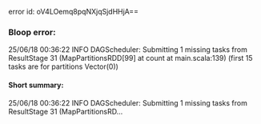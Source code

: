 error id: oV4LOemq8pqNXjqSjdHHjA==
### Bloop error:

25/06/18 00:36:22 INFO DAGScheduler: Submitting 1 missing tasks from ResultStage 31 (MapPartitionsRDD[99] at count at main.scala:139) (first 15 tasks are for partitions Vector(0))
#### Short summary: 

25/06/18 00:36:22 INFO DAGScheduler: Submitting 1 missing tasks from ResultStage 31 (MapPartitionsRD...